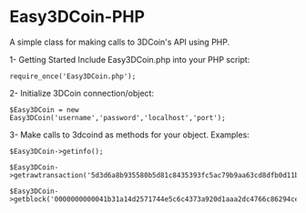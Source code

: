 # Easy3DCoin-PHP
A simple class for making calls to 3DCoin's API using PHP.

1- Getting Started
Include Easy3DCoin.php into your PHP script:

```
require_once('Easy3DCoin.php');
```


2- Initialize 3DCoin connection/object:

```
$Easy3DCoin = new Easy3DCoin('username','password','localhost','port');
```


3- Make calls to 3dcoind as methods for your object. Examples:


```
$Easy3DCoin->getinfo();

$Easy3DCoin->getrawtransaction('5d3d6a8b935580b5d81c8435393fc5ac79b9aa63cd8dfb0d11b9a14e663b568d',1);

$Easy3DCoin->getblock('0000000000041b31a14d2571744e5c6c4373a920d1aaa2dc4766c86294ce2cfc');
```
